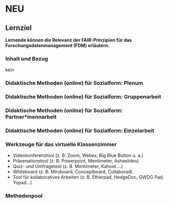# NEU

## Lernziel

**Lernende können die Relevanz der FAIR-Prinzipien für das Forschungsdatenmanagement (FDM) erläutern.**

### Inhalt und Bezug 
kein

### Didaktische Methoden (online) für Sozialform: Plenum


### Didaktische Methoden (online) für Sozialform: Gruppenarbeit


### Didaktische Methoden (online) für Sozialform: Partner*inennarbeit

### Didaktische Methoden (online) für Sozialform: Einzelarbeit




### Werkzeuge für das virtuelle Klassenzimmer
* Videokonferenztool (z. B. Zoom, Webex, Big Blue Button u. a.)
* Präsenationstool (z. B. Powerpoint, Mentimeter, Ashaslides)
* Quiz- und Umfragetool (z. B. Mentimeter, Kahoot ...)
* Whiteboard (z. B. Miroboard, Conceptboard, Collaborad)
* Tool für kollaboratives Arbeiten (z. B. Etherpad, HedgeDoc, GWDG Pad, Yopad...)
  
### Methodenpool 
